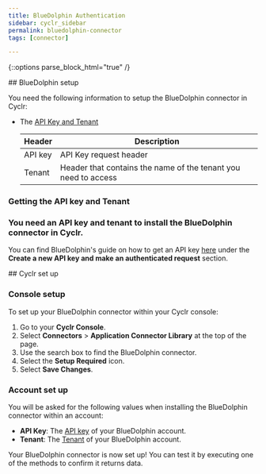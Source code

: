 ```yaml
---
title: BlueDolphin Authentication
sidebar: cyclr_sidebar
permalink: bluedolphin-connector
tags: [connector]

---
```

{::options parse_block_html="true" /}
<section class="card py-5 my-5">
<a name="bluedolphin-set-up"></a>


</section>
<section class="card py-5 my-5">
## BlueDolphin setup

You need the following information to setup the BlueDolphin connector in Cyclr:

- The [API Key and Tenant](#getting-the-api-key-and-tenant)

  | Header  | Description                                                  |
  | ------- | ------------------------------------------------------------ |
  | API key | API Key request header                                       |
  | Tenant  | Header that contains the name of the tenant you need to access |

<a name="getting-the-api-key-and-tenant"></a>

### Getting the API key and  Tenant 

### You need an API key and tenant  to install the BlueDolphin connector in Cyclr.

You can find BlueDolphin's guide on how to get an API key [here](https://developers.eu.bluedolphin.app/tutorials/api-keys#UuIQo//) under the **Create a new API key and make an authenticated request** section.


</section>
<section class="card py-5 my-5">
## Cyclr set up 

<a name="console-setup"></a>

### Console setup

To set up your BlueDolphin connector within your Cyclr console:

1. Go to your **Cyclr Console**.
2. Select **Connectors** > **Application Connector Library** at the top of the page.
3. Use the search box to find the BlueDolphin connector.
4. Select the **Setup Required** icon.
5. Select **Save Changes**.

<a name="account-set-up"></a>

### Account set up

You will be asked for the following values when installing the BlueDolphin connector within an account:

- **API Key**: The [API key](#getting-the-api-key-and-secret) of your BlueDolphin account.
- **Tenant**: The [Tenant](#getting-the-api-key-and-tenant) of your BlueDolphin account. 

Your BlueDolphin connector is now set up! You can test it by executing one of the methods to confirm it returns data.

</section>
